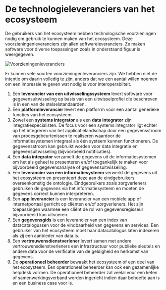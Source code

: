 # De technologieleveranciers van het ecosysteem

De gebruikers van het ecosysteem hebben technologische voorzieningen nodig om gebruik te kunnen maken van het ecosysteem. Deze voorzieningenleveranciers zijn allen softwareleveranciers. Ze maken software voor diverse toepassingen zoals in onderstaand figuur is weergegeven. 

![Voorzieningenleveranciers](/Users/reneh/dizra/docs/.gitbook/assets/technology/systemproviders.svg)



Er kunnen vele soorten voorzieningenleveranciers zijn. We hebben niet de intentie om daarin volledig te zijn, anders dat we een aantal willen noemen om een impressie te geven wat nodig is voor interoperabilteit.

1. Een **leverancier van een uitwisselingssysteem** levert software voor gegevensuitwisseling op basis van een uitwisselprofiel die beschreven is in een van de stelselstandaarden.
2. Een **platformleverancier** levert een platforrm voor een aantal generieke functies van het ecosysteem. 
3. Zowel een **systems integrator** als een **data integrator** zijn integratiespecialisten. De focus voor een systems integrator ligt echter op het integreren van het applicatielandschap door een gegevensstroom van procesgebeurtenissen te realiseren waardoor de informatiesystemen integraal als één systeem kunnen functioneren. De gegevensstroom kan gebruikt worden voor data integratie en gegevensuitwisseling (bijvoorbeeld notificaties).
4. Een **data integrator** verzamelt de gegevens uit de informatiesystemen om het als geheel te presenteren en/of toegankelijk te maken voor bijvoorbeeld gegevensanalyse of gegevensuitwisseling. 
5. Een **leverancier van een informatiesysteem** verwerkt de gegevens uit het ecosysteem en presenteert deze aan de eindgebruikers overeenkomstig de ontologie. Eindgebruikers zoals zorgverleners gebruiken de gegevens via het informatiesysteem en moeten de gegevens correct kunnen interpreteren.
6. Een **app leverancier** is een leverancier van een mobiele app of internetportaal gerricht op cliënten en/of zorgverleners. Het zijn toepassingen waarmee een cliënt de rol van gegevensregisseur bijvoorbeeld kan uitvoeren.
7. Een **gegevensgids** is een leverancier van een index van datacatalogussen voor de vindbaarheid van gegevens en services. Een gebruiker van het ecosysteem moet haar datacatalogus laten indexeren als zij een aanbieder van data is.
8. Een **vertrouwensdienstverlener** levert samen met andere vertrouwensdienstverleners een infrastructuur voor publieke sleutels en andere data voor de verificatie van de geldigheid en herkomst van gegevens.
9. De **operationeel beheerder** bewaakt het ecosysteem of een deel van het ecosysteem. Een operationeel beheerder kan ook een gezamenlijke helpdesk vormen. De operationeel beheerder zal veelal voor een keten of samenwerkingsverband worden ingericht indien daar behoefte aan is en een business case voor is.


